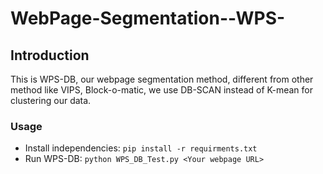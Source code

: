 # WebPage-Segmentation--WPS-

## Introduction
This is WPS-DB, our webpage segmentation method, different from other method like VIPS, Block-o-matic, we use DB-SCAN instead of K-mean for clustering our data.

### Usage
- Install independencies: `pip install -r requirments.txt`
- Run WPS-DB: `python WPS_DB_Test.py <Your webpage URL>`
